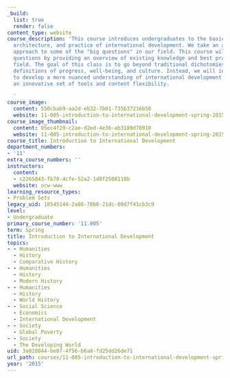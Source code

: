 ```yaml
---
_build:
  list: true
  render: false
content_type: website
course_description: 'This course introduces undergraduates to the basic theory, institutional
  architecture, and practice of international development. We take an applied, interdisciplinary
  approach to some of the "big questions" in our field. This course will unpack these
  questions by providing an overview of existing knowledge and best practices in the
  field. The goal of this class is to go beyond traditional dichotomies and narrow
  definitions of progress, well-being, and culture. Instead, we will invite students
  to develop a more nuanced understanding of international development by offering
  an innovative set of tools and content flexibility.

  '
course_image:
  content: 550cbab9-aa2d-eb32-7b01-735b37216b50
  website: 11-005-introduction-to-international-development-spring-2015
course_image_thumbnail:
  content: 05ec4f29-c2ae-d2ed-4e36-ab3189d78910
  website: 11-005-introduction-to-international-development-spring-2015
course_title: Introduction to International Development
department_numbers:
- '11'
extra_course_numbers: ''
instructors:
  content:
  - c2265843-fb70-4cfe-52a2-1d8f2508118b
  website: ocw-www
learning_resource_types:
- Problem Sets
legacy_uid: 18545144-2a88-78b0-21dc-00d7f41cb3c9
level:
- Undergraduate
primary_course_number: '11.005'
term: Spring
title: Introduction to International Development
topics:
- - Humanities
  - History
  - Comparative History
- - Humanities
  - History
  - Modern History
- - Humanities
  - History
  - World History
- - Social Science
  - Economics
  - International Development
- - Society
  - Global Poverty
- - Society
  - The Developing World
uid: 3a018044-be07-4f56-b6a8-fd25dd26de71
url_path: courses/11-005-introduction-to-international-development-spring-2015
year: '2015'
---
```

